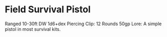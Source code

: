 # Field Survival Pistol
Ranged 10-30ft
DW 1d6+dex Piercing
Clip: 12 Rounds
50gp
Lore: A simple pistol in most survival kits.